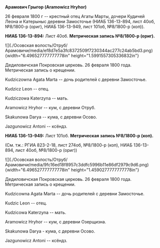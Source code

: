 **Арамович Грыгор (Aramowicz Hryhor)**

26 февраля 1800 г -- крестный отец Агаты Марты, дочери Кудичей Леона и
Катерыныс деревни Замосточье (НИАБ 136-13-894, лист 40об, №8/1800-р
(ориг), НИАБ 136-13-949, лист 101об, №8/1800-р (коп)).

**НИАБ 136-13-894:** Лист 40об. **Метрическая запись №8/1800-р (ориг).**

![](./Осовская волость/Отруб/Арамовичи/media/ef8d7e5a3fc8372509f7230344ac277c24ab5bd3.png){width="6.496527777777778in"
height="1.5991557305336832in"}

Дедиловичская Покровская церковь. 26 февраля 1800 года. Метрическая
запись о крещении.

Kudziczowna Agata Marta -- дочь родителей с деревни Замосточье.

Kudzicz Leon -- отец.

Kudziczowa Katerzyna -- мать.

Aramowicz Hryhor -- кум, с деревни Отруб.

Skakunowa Darya -- кума, с деревни Осово.

Jazgunowicz Antoni -- ксёндз.

**НИАБ 136-13-949:** Лист 101об. **Метрическая запись №8/1800-р (коп).**

(См. тж.: РГИА 823-2-18, лист 274об, №8/1800-р (коп), НИАБ 136-13-894,
лист 40об, №8/1800-р (ориг))

![](./Осовская волость/Отруб/Арамовичи/media/9fc16ed18f8957c3ddfc5996b11e86df2979c9d6.png){width="6.496527777777778in"
height="1.4590277777777778in"}

Дедиловичская Покровская церковь. 26 февраля 1800 года. Метрическая
запись о крещении.

Kudzicowna Agata Marta -- дочь родителей с деревни Замосточье.

Kudzic Leon -- отец.

Kudzicowa Katerzyna -- мать.

Aramowicz Hryhor -- кум, с деревни Озерщизна.

Skakunowa Darya - кума, с деревни Осово.

Jazgunowicz Antoni -- ксёндз.
